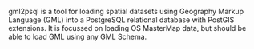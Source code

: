 gml2psql is a tool for loading spatial datasets using Geography Markup Language (GML) into a PostgreSQL relational database with PostGIS extensions. It is focussed on loading OS MasterMap data, but should be able to load GML using any GML Schema.